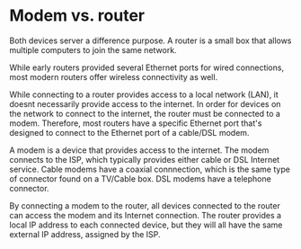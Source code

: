 # Modem vs. router
Both devices server a difference purpose. A router is a small box that allows multiple computers to join the same network.

While early routers provided several Ethernet ports for wired connections, most modern routers offer wireless connectivity as well.

While connecting to a router provides access to a local network (LAN), it doesnt necessarily provide access to the internet. In order for devices on the network to connect to the internet, the router must be connected to a modem. Therefore, most routers have a specific Ethernet port that's designed to connect to the Ethernet port of a cable/DSL modem.

A modem is a device that provides access to the internet. The modem connects to the ISP, which typically provides either cable or DSL Internet service. Cable modems have a coaxial connnection, which is the same type of connector found on a TV/Cable box. DSL modems have a telephone connector.

By connecting a modem to the router, all devices connected to the router can access the modem and its Internet connection. The router provides a local IP address to each connected device, but they will all have the same external IP address, assigned by the ISP.